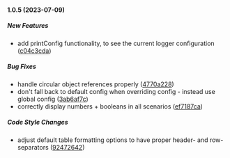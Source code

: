 #### 1.0.5 (2023-07-09)

##### New Features

*  add printConfig functionality, to see the current logger configuration ([c04c3cda](https://github.com/maks-io/cheese-log/commit/c04c3cda404dd65f12a57d8e2dacbd322be52786))

##### Bug Fixes

*  handle circular object references properly ([4770a228](https://github.com/maks-io/cheese-log/commit/4770a2281acbf20a96512576333415faf496a049))
*  don't fall back to default config when overriding config - instead use global config ([3ab6af7c](https://github.com/maks-io/cheese-log/commit/3ab6af7cefea38412f55120c9113937a3dec0e5b))
*  correctly display numbers + booleans in all scenarios ([ef7187ca](https://github.com/maks-io/cheese-log/commit/ef7187ca8f8b24749ce51e5804a3172673452e6d))

##### Code Style Changes

*  adjust default table formatting options to have proper header- and row-separators ([92472642](https://github.com/maks-io/cheese-log/commit/92472642aba7d831694ba75dbe2c8b15d188c915))

